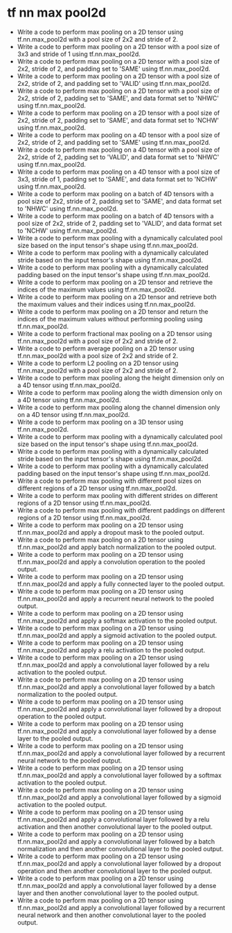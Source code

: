# tf nn max pool2d

- Write a code to perform max pooling on a 2D tensor using tf.nn.max_pool2d with a pool size of 2x2 and stride of 2.
- Write a code to perform max pooling on a 2D tensor with a pool size of 3x3 and stride of 1 using tf.nn.max_pool2d.
- Write a code to perform max pooling on a 2D tensor with a pool size of 2x2, stride of 2, and padding set to 'SAME' using tf.nn.max_pool2d.
- Write a code to perform max pooling on a 2D tensor with a pool size of 2x2, stride of 2, and padding set to 'VALID' using tf.nn.max_pool2d.
- Write a code to perform max pooling on a 2D tensor with a pool size of 2x2, stride of 2, padding set to 'SAME', and data format set to 'NHWC' using tf.nn.max_pool2d.
- Write a code to perform max pooling on a 2D tensor with a pool size of 2x2, stride of 2, padding set to 'SAME', and data format set to 'NCHW' using tf.nn.max_pool2d.
- Write a code to perform max pooling on a 4D tensor with a pool size of 2x2, stride of 2, and padding set to 'SAME' using tf.nn.max_pool2d.
- Write a code to perform max pooling on a 4D tensor with a pool size of 2x2, stride of 2, padding set to 'VALID', and data format set to 'NHWC' using tf.nn.max_pool2d.
- Write a code to perform max pooling on a 4D tensor with a pool size of 3x3, stride of 1, padding set to 'SAME', and data format set to 'NCHW' using tf.nn.max_pool2d.
- Write a code to perform max pooling on a batch of 4D tensors with a pool size of 2x2, stride of 2, padding set to 'SAME', and data format set to 'NHWC' using tf.nn.max_pool2d.
- Write a code to perform max pooling on a batch of 4D tensors with a pool size of 2x2, stride of 2, padding set to 'VALID', and data format set to 'NCHW' using tf.nn.max_pool2d.
- Write a code to perform max pooling with a dynamically calculated pool size based on the input tensor's shape using tf.nn.max_pool2d.
- Write a code to perform max pooling with a dynamically calculated stride based on the input tensor's shape using tf.nn.max_pool2d.
- Write a code to perform max pooling with a dynamically calculated padding based on the input tensor's shape using tf.nn.max_pool2d.
- Write a code to perform max pooling on a 2D tensor and retrieve the indices of the maximum values using tf.nn.max_pool2d.
- Write a code to perform max pooling on a 2D tensor and retrieve both the maximum values and their indices using tf.nn.max_pool2d.
- Write a code to perform max pooling on a 2D tensor and return the indices of the maximum values without performing pooling using tf.nn.max_pool2d.
- Write a code to perform fractional max pooling on a 2D tensor using tf.nn.max_pool2d with a pool size of 2x2 and stride of 2.
- Write a code to perform average pooling on a 2D tensor using tf.nn.max_pool2d with a pool size of 2x2 and stride of 2.
- Write a code to perform L2 pooling on a 2D tensor using tf.nn.max_pool2d with a pool size of 2x2 and stride of 2.
- Write a code to perform max pooling along the height dimension only on a 4D tensor using tf.nn.max_pool2d.
- Write a code to perform max pooling along the width dimension only on a 4D tensor using tf.nn.max_pool2d.
- Write a code to perform max pooling along the channel dimension only on a 4D tensor using tf.nn.max_pool2d.
- Write a code to perform max pooling on a 3D tensor using tf.nn.max_pool2d.
- Write a code to perform max pooling with a dynamically calculated pool size based on the input tensor's shape using tf.nn.max_pool2d.
- Write a code to perform max pooling with a dynamically calculated stride based on the input tensor's shape using tf.nn.max_pool2d.
- Write a code to perform max pooling with a dynamically calculated padding based on the input tensor's shape using tf.nn.max_pool2d.
- Write a code to perform max pooling with different pool sizes on different regions of a 2D tensor using tf.nn.max_pool2d.
- Write a code to perform max pooling with different strides on different regions of a 2D tensor using tf.nn.max_pool2d.
- Write a code to perform max pooling with different paddings on different regions of a 2D tensor using tf.nn.max_pool2d.
- Write a code to perform max pooling on a 2D tensor using tf.nn.max_pool2d and apply a dropout mask to the pooled output.
- Write a code to perform max pooling on a 2D tensor using tf.nn.max_pool2d and apply batch normalization to the pooled output.
- Write a code to perform max pooling on a 2D tensor using tf.nn.max_pool2d and apply a convolution operation to the pooled output.
- Write a code to perform max pooling on a 2D tensor using tf.nn.max_pool2d and apply a fully connected layer to the pooled output.
- Write a code to perform max pooling on a 2D tensor using tf.nn.max_pool2d and apply a recurrent neural network to the pooled output.
- Write a code to perform max pooling on a 2D tensor using tf.nn.max_pool2d and apply a softmax activation to the pooled output.
- Write a code to perform max pooling on a 2D tensor using tf.nn.max_pool2d and apply a sigmoid activation to the pooled output.
- Write a code to perform max pooling on a 2D tensor using tf.nn.max_pool2d and apply a relu activation to the pooled output.
- Write a code to perform max pooling on a 2D tensor using tf.nn.max_pool2d and apply a convolutional layer followed by a relu activation to the pooled output.
- Write a code to perform max pooling on a 2D tensor using tf.nn.max_pool2d and apply a convolutional layer followed by a batch normalization to the pooled output.
- Write a code to perform max pooling on a 2D tensor using tf.nn.max_pool2d and apply a convolutional layer followed by a dropout operation to the pooled output.
- Write a code to perform max pooling on a 2D tensor using tf.nn.max_pool2d and apply a convolutional layer followed by a dense layer to the pooled output.
- Write a code to perform max pooling on a 2D tensor using tf.nn.max_pool2d and apply a convolutional layer followed by a recurrent neural network to the pooled output.
- Write a code to perform max pooling on a 2D tensor using tf.nn.max_pool2d and apply a convolutional layer followed by a softmax activation to the pooled output.
- Write a code to perform max pooling on a 2D tensor using tf.nn.max_pool2d and apply a convolutional layer followed by a sigmoid activation to the pooled output.
- Write a code to perform max pooling on a 2D tensor using tf.nn.max_pool2d and apply a convolutional layer followed by a relu activation and then another convolutional layer to the pooled output.
- Write a code to perform max pooling on a 2D tensor using tf.nn.max_pool2d and apply a convolutional layer followed by a batch normalization and then another convolutional layer to the pooled output.
- Write a code to perform max pooling on a 2D tensor using tf.nn.max_pool2d and apply a convolutional layer followed by a dropout operation and then another convolutional layer to the pooled output.
- Write a code to perform max pooling on a 2D tensor using tf.nn.max_pool2d and apply a convolutional layer followed by a dense layer and then another convolutional layer to the pooled output.
- Write a code to perform max pooling on a 2D tensor using tf.nn.max_pool2d and apply a convolutional layer followed by a recurrent neural network and then another convolutional layer to the pooled output.